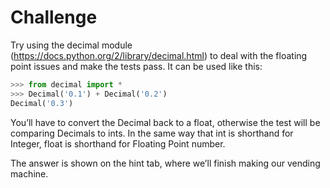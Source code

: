 # Challenge

Try using the decimal module (https://docs.python.org/2/library/decimal.html) to deal with the floating point issues and make the tests pass. It can be used like this:

```python
>>> from decimal import *
>>> Decimal('0.1') + Decimal('0.2')
Decimal('0.3')
```

You’ll have to convert the Decimal back to a float, otherwise the test will be comparing Decimals to ints. In the same way that int is shorthand for Integer, float is shorthand for Floating Point number.

The answer is shown on the hint tab, where we’ll finish making our vending machine.